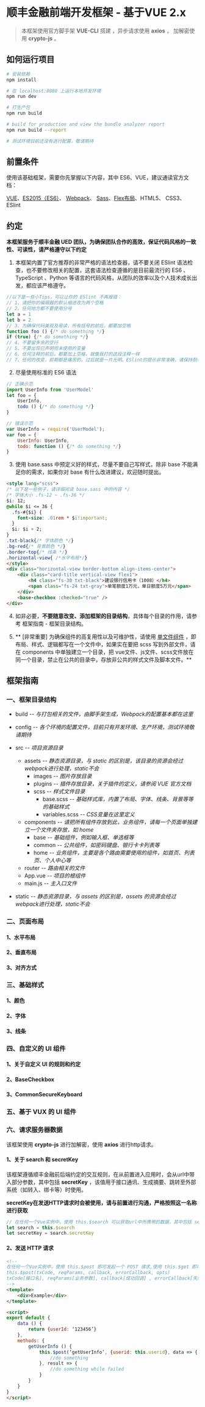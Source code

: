# 顺丰金融前端开发框架 - 基于VUE 2.x

> 本框架使用官方脚手架 **VUE-CLI** 搭建 ，异步请求使用 **axios** ， 加解密使用 **crypto-js** 。
> [^Author]: William Chan

## 如何运行项目

```bash
# 安装依赖
npm install

# 在 localhost:8080 上运行本地开发环境
npm run dev

# 打生产包
npm run build

# build for production and view the bundle analyzer report
npm run build --report

# 测试环境目前还没有进行配置，敬请期待
```



## 前置条件

使用该基础框架，需要你先掌握以下内容，其中 ES6、VUE，建议通读官方文档：

[VUE](https://cn.vuejs.org/v2/guide/)、[ES2015（ES6）](http://es6.ruanyifeng.com/)、  [Webpack](https://www.webpackjs.com/concepts/)、 [Sass](http://www.ruanyifeng.com/blog/2012/06/sass.html)、[Flex布局](http://www.w3cplus.com/css3/a-guide-to-flexbox.html)、HTML5、 CSS3、ESlint



## 约定

**本框架服务于顺丰金融 UED 团队，为确保团队合作的高效，保证代码风格的一致性、可读性，请严格遵守以下约定**

1. 本框架内置了官方推荐的非常严格的语法检查器，请不要关闭 ESlint 语法检查，也不要修改相关的配置，这套语法检查遵循的是目前最流行的 ES6 、TypeScript 、Python 等语言的代码风格，从团队的效率以及个人技术成长出发，都应该严格遵守。

``` javascript
//以下是一些小Tips，可以让你的 ESlint 不再报错：
// 1、请把你的编辑器的默认缩进改为两个空格
// 2、任何地方都不要使用分号
let a = 1
let b = 2
// 3、为确保代码美观及易读，所有括号的前后，都要加空格
function foo () {/* do something */}
if (true) {/* do something */}
// 4、不要留多余的空行
// 5、不要出现已声明但未使用的变量
// 6、任何注释的前后，都要加上空格，就像我打的这段注释一样
// 7、任何的改变，前期都是痛苦的，过后就是一片光明。ESlint的提示非常准确，请保持耐心坚持下去
```

2. 尽量使用标准的 ES6 语法

``` javascript
// 正确示范
import UserInfo from 'UserModel'
let foo = {
    UserInfo,
    todo () {/* do something */}
}

// 错误示范
var UserInfo = require('UserModel');
var foo = {
    UserInfo: UserInfo,
    todo: function () {/* do something */}
}
```

3. 使用 base.sass 中预定义好的样式，尽量不要自己写样式，除非 base 不能满足你的需求，如果你对  base 有什么改进建议，欢迎随时提出。

``` html
<style lang="scss">
/* 以下是一些例子，请详细阅读 base.sass 中的内容 */
/* 字体大小 .fs-12 ~ .fs-36 */
$i: 12;
@while $i <= 36 {
  .fs-#{$i} {
    font-size: .01rem * $i!important;
  }
  $i: $i + 2;
}
.txt-black{/* 字体颜色 */}
.bg-red{/* 背景颜色 */}
.border-top{/* 线条 */}
.horizontal-view{ /*水平布局*/}
</style>
<div class="horizontal-view border-bottom align-items-center">
    <div class="card-title vertical-view flex1">
        <h4 class="fs-30 txt-black">建设银行信用卡（1008）</h4>
        <span class="fs-24 txt-gray">单笔额度1万元，单日额度5万元</span>
    </div>
    <base-checkbox :checked="true" />
</div>
```

4. 如非必要，**不要随意改变、添加框架的目录结构**，具体每个目录的作用，请参考 框架指南 - 框架目录结构。

5. ** [非常重要] 为确保组件的高复用性以及可维护性，请使用 <u>单文件组件</u> ，即布局、样式、逻辑都写在一个文件中，如果实在要把 scss 写到外部文件，请在 components 中单独建立一个目录，把 vue文件、js文件、scss文件放在同一个目录，禁止在公共的目录中，存放非公共的样式文件及脚本文件。** 



## 框架指南

### 一、框架目录结构

- build  *-- 与打包相关的文件，由脚手架生成，Webpack的配置基本都在这里*

- config *-- 各个环境的配置文件，目前只有开发环境、生产环境，测试环境敬请期待*

- src  *-- 项目资源目录*

  - assets *-- 静态资源目录，与 static 的区别是，该目录的资源会经过webpack进行处理，static不会*
    - images  *-- 图片存放目录*
    - plugins *-- 插件存放目录，关于插件的定义，请参阅 VUE 官方文档*
    - scss *-- 样式文件目录*
      - base.scss *-- 基础样式库，内置了布局、字体、线条、背景等等的基础样式*
      - variables.scss *-- CSS变量在这里定义*
  - components *-- 请把所有组件存放到此，业务组件，请每一个页面单独建立一个文件夹存放，如 home*
    - base *-- 基础组件，例如输入框、单选框等*
    - common *-- 公共组件，如密码键盘、银行卡卡列表等*
    - home *-- 业务组件，主要是各个路由需要使用的组件，如首页、列表页、个人中心等*
  - router *-- 路由相关的文件*
  - App.vue *-- 项目的根组件*
  - main.js *-- 主入口文件*

- static *-- 静态资源目录，与 assets 的区别是，assets 的资源会经过webpack进行处理，static不会*

  

### 二、页面布局

#### 1、水平布局
#### 2、垂直布局
#### 3、对齐方式

### 三、基础样式

#### 1、颜色
#### 2、字体
#### 3、线条

### 四、自定义的 UI 组件

#### 1、关于自定义 UI 的规则和约定
#### 2、BaseCheckbox
#### 3、CommonSecureKeyboard

### 五、基于 VUX 的 UI 组件

###  六、请求服务器数据

该框架使用 **crypto-js** 进行加解密，使用 **axios** 进行http请求。

####  1、关于 **search** 和 **secretKey**

该框架遵循顺丰金融前后端约定的交互规则，在从前置进入应用时，会从url中带入部分参数，其中包括 **secretKey** ，该值用于接口通讯、生成摘要、跳转至外部系统（如转入、绑卡等）时使用。

**secretKey在发送HTTP请求时会被使用，请与前置进行沟通，严格按照这一名称进行获取**

``` javascript
// 在任何一个Vue实例中，使用 this.$search 可以获取url中所携带的数据，其中包括 secretKey
let search = this.$search
let secretKey = search.secretKey
```

#### 2、发送 **HTTP** 请求

``` html
<!--
在任何一个Vue实例中，使用 this.$post 即可发起一个 POST 请求,使用 this.$get 即可发起一个 GET 请求:
this.$post(txCode, reqParams, callback, errorCallback, opts)
txCode[接口名], reqParams[业务参数], callback[成功回调] , errorCallback[失败回调], opts[拓展参数，可不传])
-->
<template>
	<div>Example</div>
</template>

<script>
export default {
	data () {
		return {userId: ‘123456’}
	},
	methods: {
		getUserInfo () {
			this.$post(‘getUserInfo’, {userid: this.userid}, data => {
				//do something
			}, result => {
				//do something while failed
			}
		}
	}
}
</script>

```


